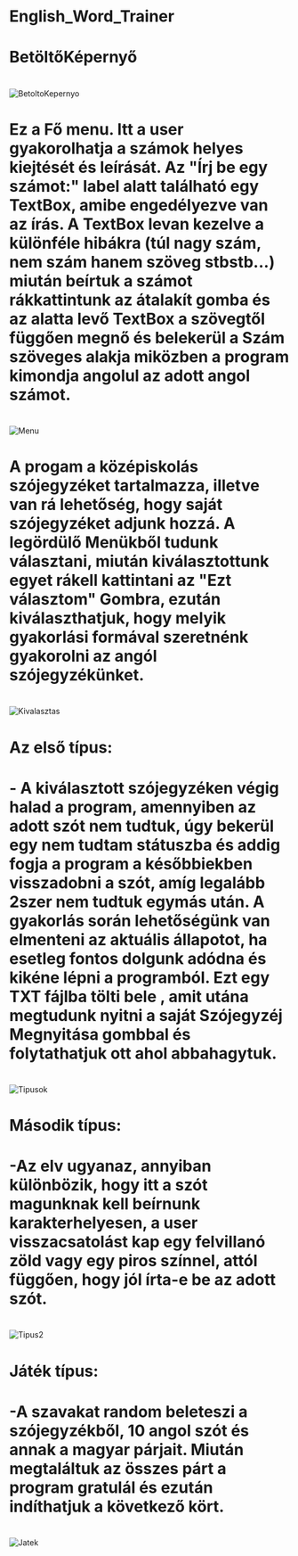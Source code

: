# English_Word_Trainer

# BetöltőKépernyő
#
#
![BetoltoKepernyo](https://user-images.githubusercontent.com/66031693/94906258-6f162c00-049e-11eb-97ce-8ca1f0681334.png)

# Ez a Fő menu. Itt a user gyakorolhatja a számok helyes kiejtését és leírását. Az "Írj be egy számot:" label alatt található egy TextBox, amibe engedélyezve van az írás. A TextBox levan kezelve a különféle hibákra (túl nagy szám, nem szám hanem szöveg stbstb...) miután beírtuk a számot rákkattintunk az átalakít gomba és az alatta levő TextBox a szövegtől függően megnő és belekerül a Szám szöveges alakja miközben a program kimondja angolul az adott angol számot.
#
#
![Menu](https://user-images.githubusercontent.com/66031693/94906316-8d7c2780-049e-11eb-8508-a846ec04f735.png)

# A progam a középiskolás szójegyzéket tartalmazza, illetve van rá lehetőség, hogy saját szójegyzéket adjunk hozzá. A legördülő Menükből tudunk választani, miután kiválasztottunk egyet rákell kattintani az "Ezt választom" Gombra, ezután kiválaszthatjuk, hogy melyik gyakorlási formával szeretnénk gyakorolni az angól szójegyzékünket.
#
#
![Kivalasztas](https://user-images.githubusercontent.com/66031693/94906334-98cf5300-049e-11eb-8156-29ec49476e1e.png)

# Az első típus:
#             - A kiválasztott szójegyzéken végig halad a program, amennyiben az adott szót nem tudtuk, úgy bekerül egy nem tudtam státuszba és addig fogja a program a későbbiekben visszadobni a szót, amíg legalább 2szer nem tudtuk egymás után. A gyakorlás során lehetőségünk van elmenteni az aktuális állapotot, ha esetleg fontos dolgunk adódna és kikéne lépni a programból. Ezt egy TXT fájlba tölti bele , amit utána megtudunk nyitni a saját Szójegyzéj Megnyitása gombbal és folytathatjuk ott ahol abbahagytuk.
#
#
![Tipusok](https://user-images.githubusercontent.com/66031693/94906356-a1278e00-049e-11eb-9ebf-dd33de21e954.png)

# Második típus:
#              -Az elv ugyanaz, annyiban különbözik, hogy itt a szót magunknak kell beírnunk karakterhelyesen, a user visszacsatolást kap egy felvillanó zöld vagy egy piros színnel, attól függően, hogy jól írta-e be az adott szót.
#
#
![Tipus2](https://user-images.githubusercontent.com/66031693/94906395-ae447d00-049e-11eb-8967-834bf4e92524.png)



# Játék típus:
#            -A szavakat random beleteszi a szójegyzékből, 10 angol szót és annak a magyar párjait. Miután megtaláltuk az összes párt a program gratulál és ezután indíthatjuk a következő kört.
#
#
![Jatek](https://user-images.githubusercontent.com/66031693/94906407-b6042180-049e-11eb-9ba7-4922b82564bc.png)
